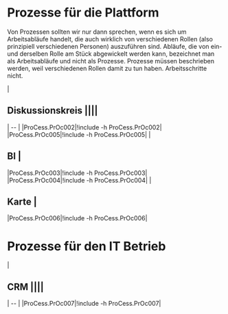 
# Prozesse für die Plattform

Von Prozessen sollten wir nur dann sprechen, wenn es sich um Arbeitsabläufe handelt, die auch wirklich von verschiedenen Rollen (also prinzipiell verschiedenen Personen) auszuführen sind.
Abläufe, die von ein- und derselben Rolle am Stück abgewickelt werden kann, bezeichnet man als Arbeitsabläufe und nicht als Prozesse.
Prozesse müssen beschrieben werden, weil verschiedenen Rollen damit zu tun haben. Arbeitsschritte nicht.

|
## Diskussionskreis ||||
| -- | 
|ProCess.PrOc002|!include -h ProCess.PrOc002|
|ProCess.PrOc005|!include -h ProCess.PrOc005|
|
## BI                                                         |
|ProCess.PrOc003|!include -h ProCess.PrOc003|
|ProCess.PrOc004|!include -h ProCess.PrOc004|
|
## Karte                                                         |
|ProCess.PrOc006|!include -h ProCess.PrOc006|


# Prozesse für den IT Betrieb
|
## CRM                                                    ||||
| -- | 
|ProCess.PrOc007|!include -h ProCess.PrOc007|

